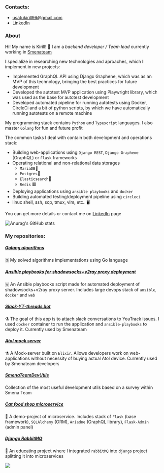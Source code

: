 ### Contacts: 
- <usatukirill96@gmail.com>
- [LinkedIn](https://www.linkedin.com/in/%D0%BA%D0%B8%D1%80%D0%B8%D0%BB%D0%BB-%D0%B8%D0%B2%D0%B0%D0%BD%D0%BE%D0%B2-7b2664204/)

### About
Hi! My name is Kirill! 👋
I am a *backend developer / Team lead* currently working in [Smenateam](https://github.com/smenateam)

I specialize in researching new technologies and aproaches, which I implement in new projects:
- Implemented GraphQL API using Django Graphene, which was as an MVP of this technology, bringing the best practices for future development
- Developed the autotest MVP application using Playwright library, which was used as the base for autotest development
- Developed automated pipeline for running autotests using Docker, CircleCi and a bit of python scripts, by which we have automatically running autotests on a remote machine

My programming stack contains `Python` and `Typescript` languages. I also master `Golang` for fun and future profit

The common tasks I deal with contain both development and operations stack: 
* Building web-applications using `Django REST`, `Django Graphene` (GraphQL) or `Flask` frameworks
* Operating relational and non-relational data storages
     * `MariaDB`🌊
     * `Postgres`🐘
     * `Elasticsearch`🔎
     * `Redis` 🟥
* Deploying applications using `ansible playbooks` and `docker`
* Building automated testing/deployment pipeline using `circleci`
* linux shell, ssh, scp, tmux, vim, etc.. 🖥️

You can get more details or contact me on [LinkedIn](https://www.linkedin.com/in/%D0%BA%D0%B8%D1%80%D0%B8%D0%BB%D0%BB-%D0%B8%D0%B2%D0%B0%D0%BD%D0%BE%D0%B2-7b2664204/) page

![Anurag's GitHub stats](https://github-readme-stats.vercel.app/api?username=USATUKirill96&show_icons=true&theme=dracula)

### My repositories:
##### [Golang algorithms](https://github.com/USATUKirill96/GolangAlgorithms)
🇬 My solved algorithms implementations using Go language

##### [Ansible playbooks for shadowsocks+v2ray proxy deployment](https://github.com/USATUKirill96/shadowsocks-vray-playbooks)
🇦 An Ansible playbooks script made for automated deployment of shadowsocks+v2ray proxy server. Includes large devops stack of `ansible`, `docker` and `web`

##### [Slack-YT-threads bot](https://github.com/USATUKirill96/Slack-YT-threads)
⚗️ The goal of this app is to attach slack conversations to YouTrack issues. I used `docker` container to run the application and `ansible-playbooks` to deploy it. Currently used by Smenateam

##### [Atol mock server](https://github.com/USATUKirill96/atol_mock_server)
⚗️ A Mock-server built on `Elixir`. Allows developers work on web-applications without necessity of buying actual Atol device. Currently used by Smenateam developers
##### [SmenaTeamDevUtils](https://github.com/USATUKirill96/SmenaTeamDevUtils)
Collection of the most useful development utils based on a survey within Smena Team

##### [Cat food shop microservice](https://github.com/USATUKirill96/cat_food_orders)
🐍 A demo-project of microservice. Includes stack of `Flask` (base framework), `SQLAlchemy` (ORM), `Ariadne` (GraphQL library), `Flask-Admin` (admin panel)

##### [Django RabbitMQ](https://github.com/USATUKirill96/rabbitMQ)
🐍 An educating project where I integrated `rabbitMQ` into `django` project splitting it into microservices


![](https://komarev.com/ghpvc/?username=USATUKirill96)
